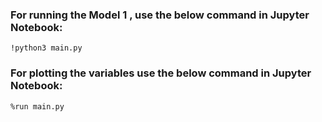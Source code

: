 ### For running the Model 1 , use the below command in Jupyter Notebook:
```
!python3 main.py
```
### For plotting the variables use the below command in Jupyter Notebook:
```
%run main.py
```
